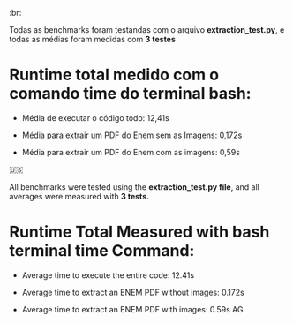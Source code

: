 

:br:

Todas as benchmarks foram testandas com o arquivo **extraction_test.py**, e todas as médias foram medidas com **3 testes**

# Runtime total medido com o comando time do terminal bash:

* Média de executar o código todo:  12,41s

* Média para extrair um PDF do Enem sem as Imagens: 0,172s

* Média para extrair um PDF  do Enem com as imagens: 0,59s


:us:

All benchmarks were tested using the **extraction_test.py file**, and all averages were measured with **3 tests.**

# Runtime Total Measured with bash terminal time Command:

* Average time to execute the entire code: 12.41s

* Average time to extract an ENEM PDF without images: 0.172s

* Average time to extract an ENEM PDF with images: 0.59s
AG

